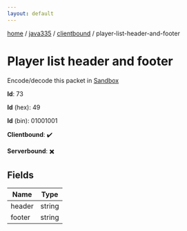```yaml
---
layout: default
---
```


[home](/)  /  [java335](/protocol/java335)  /  [clientbound](/protocol/java335/clientbound)  /  player-list-header-and-footer

# Player list header and footer

Encode/decode this packet in [Sandbox](../../../sandbox/java335#Clientbound.PlayerListHeaderAndFooter)

**Id**: 73

**Id** (hex): 49

**Id** (bin): 01001001

**Clientbound**: ✔️

**Serverbound**: ✖️

## Fields

Name | Type
---|---
header | string
footer | string
